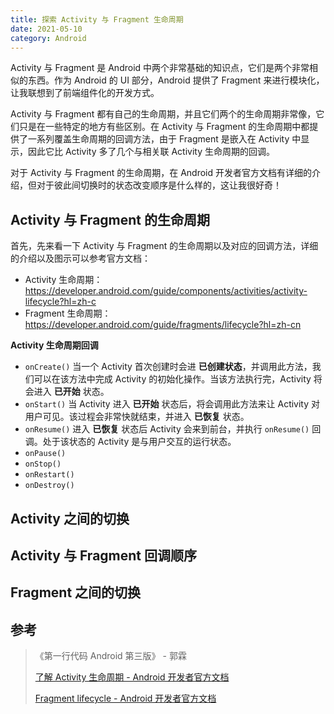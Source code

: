 ```yaml
---
title: 探索 Activity 与 Fragment 生命周期
date: 2021-05-10
category: Android
---
```


Activity 与 Fragment 是 Android 中两个非常基础的知识点，它们是两个非常相似的东西。作为 Android 的 UI 部分，Android 提供了 Fragment 来进行模块化，让我联想到了前端组件化的开发方式。

Activity 与 Fragment 都有自己的生命周期，并且它们两个的生命周期非常像，它们只是在一些特定的地方有些区别。在 Activity 与 Fragment 的生命周期中都提供了一系列覆盖生命周期的回调方法，由于 Fragment 是嵌入在 Activity 中显示，因此它比 Activity 多了几个与相关联 Activity 生命周期的回调。

对于 Activity 与 Fragment 的生命周期，在 Android 开发者官方文档有详细的介绍，但对于彼此间切换时的状态改变顺序是什么样的，这让我很好奇！

## Activity 与 Fragment 的生命周期

首先，先来看一下 Activity 与 Fragment 的生命周期以及对应的回调方法，详细的介绍以及图示可以参考官方文档：

- Activity 生命周期：<https://developer.android.com/guide/components/activities/activity-lifecycle?hl=zh-c>
- Fragment 生命周期：<https://developer.android.com/guide/fragments/lifecycle?hl=zh-cn>

**Activity 生命周期回调**

- `onCreate()` 当一个 Activity 首次创建时会进 **已创建状态**，并调用此方法，我们可以在该方法中完成 Activity 的初始化操作。当该方法执行完，Activity 将会进入 **已开始** 状态。
- `onStart()` 当 Activity 进入 **已开始** 状态后，将会调用此方法来让 Activity 对用户可见。该过程会非常快就结束，并进入 **已恢复** 状态。
- `onResume()` 进入 **已恢复** 状态后 Activity 会来到前台，并执行 `onResume()` 回调。处于该状态的 Activity 是与用户交互的运行状态。
- `onPause()`
- `onStop()`
- `onRestart()`
- `onDestroy()`

## Activity 之间的切换

## Activity 与 Fragment 回调顺序

## Fragment 之间的切换

## 参考

> 《第一行代码 Android 第三版》 - 郭霖
>
> [了解 Activity 生命周期 - Android 开发者官方文档](https://developer.android.com/guide/components/activities/activity-lifecycle?hl=zh-cn)
>
> [Fragment lifecycle - Android 开发者官方文档](https://developer.android.com/guide/fragments/lifecycle?hl=zh-cn)

